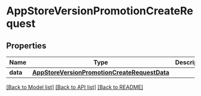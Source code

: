 # AppStoreVersionPromotionCreateRequest

## Properties
Name | Type | Description | Notes
------------ | ------------- | ------------- | -------------
**data** | [**AppStoreVersionPromotionCreateRequestData**](AppStoreVersionPromotionCreateRequestData.md) |  | 

[[Back to Model list]](../README.md#documentation-for-models) [[Back to API list]](../README.md#documentation-for-api-endpoints) [[Back to README]](../README.md)


